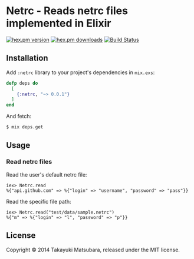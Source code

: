 # Netrc - Reads netrc files implemented in Elixir

[![hex.pm version](https://img.shields.io/hexpm/v/netrc.svg)](https://hex.pm/packages/netrc) [![hex.pm downloads](https://img.shields.io/hexpm/dt/netrc.svg)](https://hex.pm/packages/ltsv) [![Build Status](https://travis-ci.org/ma2gedev/netrcex.png?branch=master)](https://travis-ci.org/ma2gedev/netrcex)

## Installation

Add `:netrc` library to your project's dependencies in `mix.exs`:

```elixir
defp deps do
  [
    {:netrc, "~> 0.0.1"}
  ]
end
```

And fetch:

```
$ mix deps.get
```

## Usage

### Read netrc files

Read the user's default netrc file:

```
iex> Netrc.read
%{"api.github.com" => %{"login" => "username", "password" => "pass"}}
```

Read the specific file path:

```
iex> Netrc.read("test/data/sample.netrc")
%{"m" => %{"login" => "l", "password" => "p"}}
```

## License

Copyright © 2014 Takayuki Matsubara, released under the MIT license.

